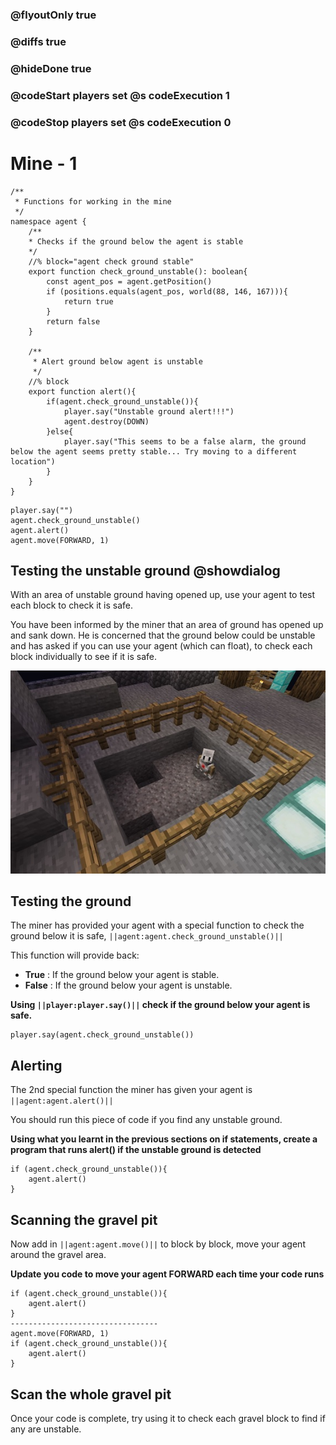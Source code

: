 ### @flyoutOnly true
### @diffs true
### @hideDone true
### @codeStart players set @s codeExecution 1
### @codeStop players set @s codeExecution 0

# Mine - 1 

```customts
/**
 * Functions for working in the mine
 */
namespace agent {
    /**
    * Checks if the ground below the agent is stable
    */
    //% block="agent check ground stable"
    export function check_ground_unstable(): boolean{
        const agent_pos = agent.getPosition()
        if (positions.equals(agent_pos, world(88, 146, 167))){
            return true
        }
        return false
    }

    /**
     * Alert ground below agent is unstable
     */
    //% block
    export function alert(){
        if(agent.check_ground_unstable()){
            player.say("Unstable ground alert!!!")
            agent.destroy(DOWN)
        }else{
            player.say("This seems to be a false alarm, the ground below the agent seems pretty stable... Try moving to a different location")
        }
    }
}
```

```ghost
player.say("")
agent.check_ground_unstable()
agent.alert()
agent.move(FORWARD, 1)
```

## Testing the unstable ground @showdialog

With an area of unstable ground having opened up, use your agent to test each block to check it is safe.

You have been informed by the miner that an area of ground has opened up and sank down. He is concerned that the ground below could be unstable and has asked if you can use your agent (which can float), to check each block individually to see if it is safe.

![Unstable ground](https://raw.githubusercontent.com/CausewayDigital/Minecraft-EE-MakeCode/refs/heads/master/tutorials/python-islands/island-2/mine/cover1.jpg)

## Testing the ground

The miner has provided your agent with a special function to check the ground below it is safe, ``||agent:agent.check_ground_unstable()||``

This function will provide back:

- **True**  : If the ground below your agent is stable.
- **False** : If the ground below your agent is unstable.

**Using ``||player:player.say()||`` check if the ground below your agent is safe.**
```spy
player.say(agent.check_ground_unstable())
```

## Alerting

The 2nd special function the miner has given your agent is ``||agent:agent.alert()||``

You should run this piece of code if you find any unstable ground.

**Using what you learnt in the previous sections on if statements, create a program that runs alert() if the unstable ground is detected**

```spy
if (agent.check_ground_unstable()){
    agent.alert()
}
```

## Scanning the gravel pit
Now add in ``||agent:agent.move()||`` to block by block, move your agent around the gravel area.

**Update you code to move your agent **FORWARD** each time your code runs**
```diffspy
if (agent.check_ground_unstable()){
    agent.alert()
}
---------------------------------
agent.move(FORWARD, 1)
if (agent.check_ground_unstable()){
    agent.alert()
}
```

## Scan the whole gravel pit
Once your code is complete, try using it to check each gravel block to find if any are unstable.